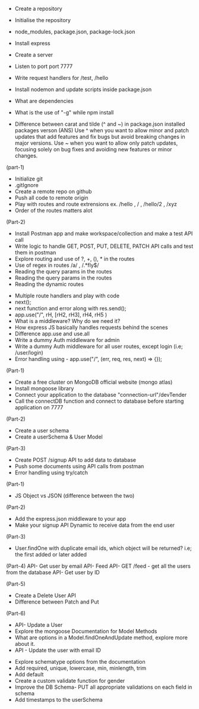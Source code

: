 <!-- HOMEWORK FROM EPISODE-03 -->

- Create a repository
- Initialise the repository
- node_modules, package.json, package-lock.json
- Install express
- Create a server
- Listen to port port 7777
- Write request handlers for /test, /hello
- Install nodemon and update scripts inside package.json

- What are dependencies

- What is the use of "-g" while npm install

- Difference between carat and tilde (^ and ~) in package.json installed packages verson
  (ANS)
  Use ^ when you want to allow minor and patch updates that add features and fix bugs but avoid breaking changes in major versions.
  Use ~ when you want to allow only patch updates, focusing solely on bug fixes and avoiding new features or minor changes.

<!-- HOMEWORK FROM EPISODE-04-->

(part-1)

- Initialize git
- .gitIgnore
- Create a remote repo on github
- Push all code to remote origin
- Play with routes and route extrensions ex. /hello , / , /hello/2 , /xyz
- Order of the routes matters alot

(Part-2)

- Install Postman app and make workspace/collection and make a test API call
- Write logic to handle GET, POST, PUT, DELETE, PATCH API calls and test them in postman
- Explore routing and use of ?, +, (), \* in the routes
- Use of regex in routes /a/ , /.\*fly$/
- Reading the query params in the routes
- Reading the query params in the routes
- Reading the dynamic routes

<!-- HOMEWORK FROM EPISODE-05-->

- Multiple route handlers and play with code
- next();
- next function and error along with res.send();
- app.use("/", rH, [rH2, rH3], rH4, rH5 )
- What is a middleware? Why do we need it?
- How express JS basically handles requests behind the scenes
- Difference app.use and use.all
- Write a dummy Auth middleware for admin
- Write a dummy Auth middleware for all user routes, except login (i.e; /user/login)
- Error handling using - app.use("/", (err, req, res, next) => {});

<!-- HOMEWORK FROM EPISODE-6 -->

(Part-1)

- Create a free cluster on MongoDB official website (mongo atlas)
- Install mongoose library
- Connect your application to the database "connection-url"/devTender
- Call the connectDB function and connect to database before starting application on 7777

(Part-2)

- Create a user schema
- Create a userSchema & User Model

(Part-3)

- Create POST /signup API to add data to database
- Push some documents using API calls from postman
- Error handling using try/catch

<!-- HOMEWORK FROM EPISODE-7 -->

(Part-1)

- JS Object vs JSON (difference between the two)

(Part-2)

- Add the express.json middleware to your app
- Make your signup API Dynamic to receive data from the end user

(Part-3)

- User.findOne with duplicate email ids, which object will be returned? i.e; the first added or later added

(Part-4)
API- Get user by email
API- Feed API- GET /feed - get all the users from the database
API- Get user by ID

(Part-5)

- Create a Delete User API
- Difference between Patch and Put

(Part-6)

- API- Update a User
- Explore the mongoose Documentation for Model Methods
- What are options in a Model.findOneAndUpdate method, explore more about it.
- API - Update the user with email ID

<!-- HOMEWORK FROM EPISODE-8 -->

- Explore schematype options from the documentation
- Add required, unique, lowercase, min, minlength, trim
- Add default
- Create a custom validate function for gender
- Improve the DB Schema- PUT all appropriate validations on each field in schema
- Add timestamps to the userSchema
